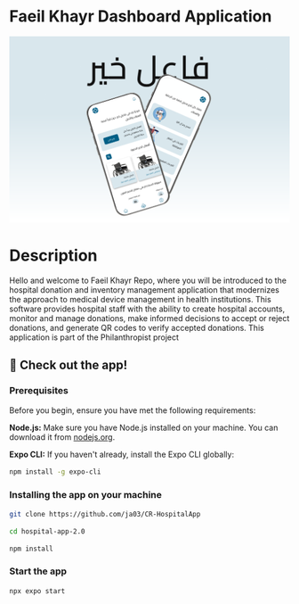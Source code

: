 # Faeil Khayr Dashboard Application
![App Demo](./assets/imgs/App-img.png)

# Description

Hello and welcome to Faeil Khayr Repo, where you will be introduced to the hospital donation and inventory management application that modernizes the approach to medical device management in health institutions. This software provides hospital staff with the ability to create hospital accounts, monitor and manage donations, make informed decisions to accept or reject donations, and generate QR codes to verify accepted donations. This application is part of the Philanthropist project

## 🚀 Check out the app!

### Prerequisites

Before you begin, ensure you have met the following requirements:

**Node.js:** Make sure you have Node.js installed on your machine. You can download it from [nodejs.org](https://nodejs.org/).

**Expo CLI:** If you haven't already, install the Expo CLI globally:

  ```bash
  npm install -g expo-cli
```

### Installing the app on your machine

```bash
git clone https://github.com/ja03/CR-HospitalApp
```

```bash
cd hospital-app-2.0
```

```bash
npm install
```

### Start the app

```bash
npx expo start
```

